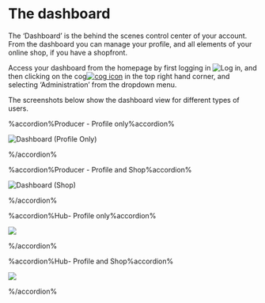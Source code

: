# The dashboard

The ‘Dashboard’ is the behind the scenes control center of your account. From the dashboard you can manage your profile, and all elements of your online shop, if you have a shopfront.

Access your dashboard from the homepage by first logging in ![](https://openfoodnetwork.org/wp-content/uploads/2015/05/Log-In.png "Log in"), and then clicking on the cog[![](https://openfoodnetwork.org/wp-content/uploads/2015/05/Cog.png "cog icon")](https://openfoodnetwork.org/wp-content/uploads/2015/05/Cog.png) in the top right hand corner, and selecting ‘Administration’ from the dropdown menu.

The screenshots below show the dashboard view for different types of users.

%accordion%Producer - Profile only%accordion%

![](https://openfoodnetwork.org/wp-content/uploads/2015/05/Dashboard-Profile-Only.png "Dashboard \(Profile Only\)")

%/accordion%

%accordion%Producer - Profile and Shop%accordion%

![](https://openfoodnetwork.org/wp-content/uploads/2015/05/Dashboard-Shop.png "Dashboard \(Shop\)")

%/accordion%

%accordion%Hub- Profile only%accordion%

![](https://openfoodnetwork.org/wp-content/uploads/2015/05/Hub-dashboard-profile-only.png)

%/accordion%

%accordion%Hub- Profile and Shop%accordion%

![](https://openfoodnetwork.org/wp-content/uploads/2015/05/Hub-dashboard-shopfront.png)

%/accordion%

